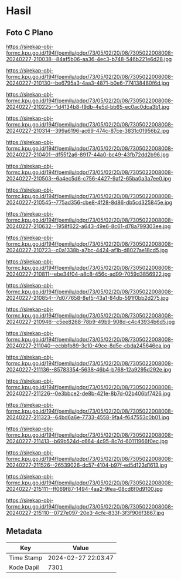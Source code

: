 # Hasil

## Foto C Plano

https://sirekap-obj-formc.kpu.go.id/194f/pemilu/pdpr/73/05/02/20/08/7305022008008-20240227-210038--84af5b06-aa36-4ec3-b748-546b221e6d28.jpg

https://sirekap-obj-formc.kpu.go.id/194f/pemilu/pdpr/73/05/02/20/08/7305022008008-20240227-210130--be6795a3-4aa3-4871-b0e6-774138480f6d.jpg

https://sirekap-obj-formc.kpu.go.id/194f/pemilu/pdpr/73/05/02/20/08/7305022008008-20240227-210225--1d4134b8-f9db-4e5d-bb65-ec0ac0dca3b1.jpg

https://sirekap-obj-formc.kpu.go.id/194f/pemilu/pdpr/73/05/02/20/08/7305022008008-20240227-210314--399a6196-ac69-474c-87ce-3831c01956b2.jpg

https://sirekap-obj-formc.kpu.go.id/194f/pemilu/pdpr/73/05/02/20/08/7305022008008-20240227-210401--df55f2a6-8917-44a0-bc49-43fb72dd2b96.jpg

https://sirekap-obj-formc.kpu.go.id/194f/pemilu/pdpr/73/05/02/20/08/7305022008008-20240227-210503--6a4ec5d6-c756-4427-9af2-65ba0a3a7ee0.jpg

https://sirekap-obj-formc.kpu.go.id/194f/pemilu/pdpr/73/05/02/20/08/7305022008008-20240227-210545--775ad356-cbe8-4f28-8d86-db5cd325845e.jpg

https://sirekap-obj-formc.kpu.go.id/194f/pemilu/pdpr/73/05/02/20/08/7305022008008-20240227-210632--1958f622-a643-49e6-8c61-d78a799303ee.jpg

https://sirekap-obj-formc.kpu.go.id/194f/pemilu/pdpr/73/05/02/20/08/7305022008008-20240227-210723--c0a1338b-a7bc-4424-af1b-d8027ae18cd5.jpg

https://sirekap-obj-formc.kpu.go.id/194f/pemilu/pdpr/73/05/02/20/08/7305022008008-20240227-210811--ebe34f04-a8c8-456c-ad99-7059d3856922.jpg

https://sirekap-obj-formc.kpu.go.id/194f/pemilu/pdpr/73/05/02/20/08/7305022008008-20240227-210854--7d077658-8ef5-43a1-84db-591f0bb2d275.jpg

https://sirekap-obj-formc.kpu.go.id/194f/pemilu/pdpr/73/05/02/20/08/7305022008008-20240227-210946--c5ee8268-78b9-49b9-908d-c4c43934b6d5.jpg

https://sirekap-obj-formc.kpu.go.id/194f/pemilu/pdpr/73/05/02/20/08/7305022008008-20240227-211040--ecbbfb89-3c10-49ce-8d5e-cbda245646ea.jpg

https://sirekap-obj-formc.kpu.go.id/194f/pemilu/pdpr/73/05/02/20/08/7305022008008-20240227-211136--85783354-5638-46b4-b768-12a9295d292e.jpg

https://sirekap-obj-formc.kpu.go.id/194f/pemilu/pdpr/73/05/02/20/08/7305022008008-20240227-211226--0e3bbce2-de8b-421e-8b7d-02b406bf7426.jpg

https://sirekap-obj-formc.kpu.go.id/194f/pemilu/pdpr/73/05/02/20/08/7305022008008-20240227-211323--64bd6a6e-7733-4558-9fa4-f647553c0b01.jpg

https://sirekap-obj-formc.kpu.go.id/194f/pemilu/pdpr/73/05/02/20/08/7305022008008-20240227-211413--b69b524d-c664-4c95-8c7d-60111966f0ec.jpg

https://sirekap-obj-formc.kpu.go.id/194f/pemilu/pdpr/73/05/02/20/08/7305022008008-20240227-211526--26539026-dc57-4104-b97f-ed5d123d1613.jpg

https://sirekap-obj-formc.kpu.go.id/194f/pemilu/pdpr/73/05/02/20/08/7305022008008-20240227-215111--ff069f87-1494-4aa2-9fea-08cd6f0d9100.jpg

https://sirekap-obj-formc.kpu.go.id/194f/pemilu/pdpr/73/05/02/20/08/7305022008008-20240227-215110--0727e097-20e3-4cfe-833f-3f3f906f3867.jpg


## Metadata

| Key        | Value               |
| ---------- | ------------------- |
| Time Stamp | 2024-02-27 22:03:47 |
| Kode Dapil | 7301                |



